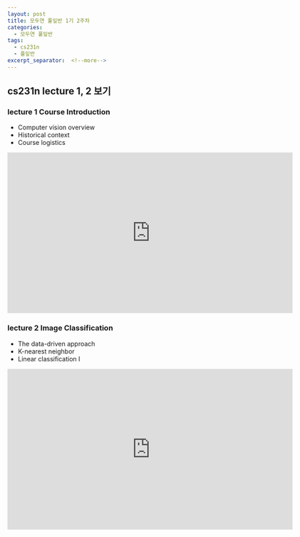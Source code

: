 ```yaml
---
layout: post
title: 모두연 풀잎반 1기 2주차
categories:
  - 모두연 풀잎반
tags:
  - cs231n
  - 풀잎반 
excerpt_separator:  <!--more-->
---
```


##  cs231n lecture 1, 2 보기 
### lecture 1 Course Introduction 
* Computer vision overview 
* Historical context 
* Course logistics
<div class="embed-responsive embed-responsive-16by9">
  <iframe width="640" height="360" src="https://www.youtube-nocookie.com/embed/vT1JzLTH4G4?controls=0&amp;" frameborder="0" allowfullscreen></iframe>
</div>
 
### lecture 2 Image Classification 
* The data-driven approach 
* K-nearest neighbor 
* Linear classification I
<div class="embed-responsive embed-responsive-16by9">
  <iframe width="640" height="360" src="https://www.youtube-nocookie.com/embed/OoUX-nOEjG0?controls=0&amp;" frameborder="0" allowfullscreen></iframe>
</div>
 